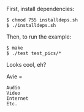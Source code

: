 First, install dependencies:

	$ chmod 755 installdeps.sh
	$ ./installdeps.sh

Then, to run the example:

	$ make
	$ ./test test_pics/*

Looks cool, eh?

Avie =

	Audio
	Video
	Internet
	Etc.

